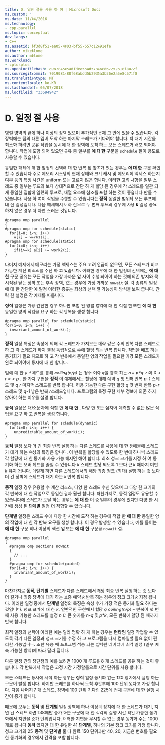 ```yaml
---
title: D. 일정 절을 사용 하 여 | Microsoft Docs
ms.custom: ''
ms.date: 11/04/2016
ms.technology:
- cpp-parallel
ms.topic: conceptual
dev_langs:
- C++
ms.assetid: bf3d8f51-ea05-4803-bf55-657c12e91efe
author: mikeblome
ms.author: mblome
ms.workload:
- cplusplus
ms.openlocfilehash: 8987c4505adfde8534d57346cd6725231efa022f
ms.sourcegitcommit: 7019081488f68abdd5b2935a3b36e2a5e8c571f8
ms.translationtype: MT
ms.contentlocale: ko-KR
ms.lasthandoff: 05/07/2018
ms.locfileid: "33694942"
---
```

# <a name="d-using-the-schedule-clause"></a>D. 일정 절 사용
병렬 영역의 끝에 하나 이상의 장벽 있으며 추가적인 문제 그 안에 있을 수 있습니다. 각 장벽에는 팀의 다른 멤버 도착 하는 마지막 스레드가 기다려야 합니다. 이 대기 시간을 최소화 하려면 공유 작업을 동시에 대 한 장벽에 도착 하는 모든 스레드가 배포 되어야 합니다. 작업에 포함 되어 있으면 공유 중 일부를 **에 대 한** 구문을 `schedule` 절이 용도로 사용할 수 있습니다.  
  
 동일한 개체에 대 한 일정의 선택에 대 한 반복 된 참조가 있는 경우는 **에 대 한** 구문 확인할 수 있습니다 주로 메모리 시스템의 현재 상태와 크기 캐시 및 메모리에 액세스 하는지 여부 등의 특징 시간은 uniform 또는 고르지 않은 합니다. 이러한 고려 사항을 일부 스레드 중 일부는 루프의 보다 상대적으로 간단 하 게 할당 된 경우에 각 스레드를 일관 되 게 동일한 집합에 일련의 루프로, 배열 요소에 참조를 포함 하는 것이 좋습니다 만들 수 있습니다. 사용 하 여이 작업을 수행할 수 있습니다는 **정적** 동일한 범위의 모든 루프에 대 한 일정입니다. 다음 예제에서 0 하 한으로 두 번째 루프의 경우에 사용 **k** 일정 중요 하지 않은 경우 더 자연 스러운 것입니다.  
  
```  
#pragma omp parallel  
{  
#pragma omp for schedule(static)  
  for(i=0; i<n; i++)  
    a[i] = work1(i);  
#pragma omp for schedule(static)  
  for(i=0; i<n; i++)  
    if(i>=k) a[i] += work2(i);  
}  
```  
  
 나머지 예제에서 메모리는 가정 액세스는 주요 고려 언급이 없으면, 모든 스레드가 비교 가능한 계산 리소스를 수신 하 고 있습니다. 이러한 경우에 대 한 일정의 선택에는 **에 대 한** 구문 공유는 모든 작업을 가장 가까운 앞 사이 수행 되어야 하는 것에 의존 방지와 묵시적된 닫는 장벽 또는 후속 장벽, 없는 경우에 가장 가까운 `nowait` 절. 각 종류의 일정에 대 한 간단한 예 일정 이러한 종류는 최상의 선택 일 가능성이 방식을 보여 줍니다. 간략 한 설명은 각 예제를 따릅니다.  
  
 **정적** 일정은 가장 간단한 경우 하나만 포함 된 병렬 영역에 대 한 적절 한 또한 **에 대 한** 동일한 양의 작업을 요구 하는 각 반복을 생성 합니다.  
  
```  
#pragma omp parallel for schedule(static)  
for(i=0; i<n; i++) {  
  invariant_amount_of_work(i);  
}  
```  
  
 **정적** 일정 특징은 속성에 의해 각 스레드가 가져오는 대략 같은 수의 반복 다른 스레드로 하 고 각 스레드가 하지 결정 독립적으로 수에 할당 되는 반복 합니다. 작업을 배포 하는 동기화가 필요 하므로 하 고 각 반복에서 동일한 양의 작업을 필요한 가정 모든 스레드가 완료 되어야에 동시에 대 한 합니다.  
  
 팀에 대 한 `p` 스레드를 통해 *ceiling(n/p)* 는 정수 여야 *q*을 충족 하는 *n = p\*q-r* 와 *0 < r = < p* . 한 가지 구현을 **정적** 이 예제에서는 할당에 대해 예약 *q* 첫 번째 반복 *p-1* 스레드 및 *q r* 마지막 스레드를 반복 합니다.  허용 가능한 다른 구현 할당 *q* 첫 번째 반복 *p-r* 스레드 및 *q-1* 남은 반복 *r*스레드입니다. 프로그램의 특정 구현 세부 정보에 의존 하지 않아야 하는 이유를 설명 합니다.  
  
 **동적** 일정은 대/소문자에 적합 한 **에 대 한** , 다양 한 또는 심지어 예측할 수 없는 많은 작업을 요구 하 고 반복을 생성 합니다.  
  
```  
#pragma omp parallel for schedule(dynamic)  
  for(i=0; i<n; i++) {  
    unpredictable_amount_of_work(i);  
}  
```  
  
 **동적** 일정 보다 더 긴 최종 반복 실행 하는 다른 스레드를 사용에 대 한 장애물에 스레드가 대기 하는 속성의 특징은 합니다. 이 반복을 할당할 수 있도록 한 번에 하나씩 스레드 각 할당에 대 한 동기화 사용 가능 해지면 해야 합니다. 최소 청크 크기를 지정 하 여 동기화 하는 오버 헤드를 줄일 수 있습니다 *k* 스레드 할당 되도록 1 보다 큰 *k* 때까지 미만 *k* 유지 됩니다. 이렇게 하면 다른 스레드에서의 해당 최종 청크 (최대) 실행 하는 것 보다 더 긴 장벽에 스레드가 대기 하는 *k* 반복 합니다.  
  
 **동적** 일정 경우 유용할 수 계산 리소스, 다양 한 스레드 수신 있으며 그 다양 한 크기의 각 반복에 대 한 작업으로 동일한 결과 훨씬 합니다. 마찬가지로, 동적 일정도 유용할 수 있습니다에 스레드가 도달 하는 경우는 **에 대 한** 이 중 일부이 경우에 있지만 다양 한 시간에 생성 된 **단계별** 일정 더 적합할 수 있습니다.  
  
 **단계별** 일정은 스레드 수에 다양 한 시간에 도착 하는 경우에 적합 한 **에 대 한** 동일한 양의 작업에 대 한 각 반복 요구를 생성 합니다. 이 경우 발생할 수 있습니다, 예를 들어는 **에 대 한** 구문 하나 이상의 섹션 앞 또는 **에 대 한** 구문을 `nowait` 절.  
  
```  
#pragma omp parallel  
{  
  #pragma omp sections nowait  
  {  
    // ...  
  }  
  #pragma omp for schedule(guided)  
  for(i=0; i<n; i++) {  
    invariant_amount_of_work(i);  
  }  
}  
```  
  
 마찬가지로 **동적**, **단계별** 스레드가 다른 스레드에서 해당 최종 반복 실행 하는 것 보다 더 길거나 최종 장벽에 대기 하는 보증 예약 *k* 반복 하는 경우의 청크 크기 *k* 지정 됩니다. 이러한 일정 중에서 **단계별** 일정의 특징은 속성 수가 가장 적은 동기화 필요 하다는 것입니다. 청크 크기에 대 한 *k*, 일반적인 구현에서 할당 *q ceiling(n/p) =* 반복이 첫 번째 사용 가능한 스레드를 설정 *n* 더 큰 숫자를 *n-q* 및 *p\*k*, 모든 반복에 할당 된 때까지 반복 합니다.  
  
 최적 일정의 선택이 이러한 예는 달리 명확 하 게 하는 경우는 **런타임** 일정 작업할 수 있도록 각기 다른 일정과 청크 크기를 수정 하 고 프로그램을 다시 컴파일할 필요 없이 편리한 기능입니다. 또한 유용 때 프로그램 적용 되는 입력된 데이터에 최적 일정 (일부 예측 가능한 방식)에 따라 달라 집니다.  
  
 다른 일정 간의 장단점의 예를 보려면 1000 개 루프를 8 개 스레드를 공유 하는 것이 좋습니다. 각 반복에서 작업은 고정 시간 가정할를으로 시간 단위를 사용 합니다.  
  
 모든 스레드는 동시에 시작 하는 경우는 **정적** 일정 동기화 없는 125 장치에서 실행 하는 구문이 발생 합니다. 하지만 스레드를 하나씩 도착 후반부에 100 단위 있다고 가정 합니다. 다음 나머지 7 개 스레드, 장벽에 100 단위 기다린 225에 전체 구문에 대 한 실행 시간이 증가 합니다.  
  
 때문에 모두는 **동적** 및 **단계별** 일정 장벽에 하나 이상의 장치에 대 한 스레드가 대기, 지연 된 스레드 하면 138에만 증가 하는 구문에 대 한 각각의 실행 시간 확인 가능한 동기화에서 지연을 증가 단위입니다. 이러한 지연을 무시할 수 없는 경우 동기화 수는 1000 개로 됩니다 **동적** 있지만 대 한 유일한 41 **단계별**, 하나의 기본 청크 크기를 가정 합니다. 청크 크기의 25, **동적** 및 **단계별** 둘 다 완료 150 단위과만 40, 20, 지금은 번호를 필요한 동기화의 경우에서 간격을 포함 합니다.